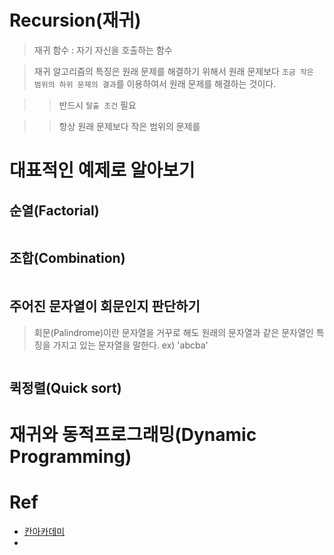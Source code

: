 # Recursion(재귀)

> 재귀 함수 : 자기 자신을 호출하는 함수

> 재귀 알고리즘의 특징은 원래 문제를 해결하기 위해서 원래 문제보다 `조금 작은 범위의 하위 문제의 결과`를 이용하여서 원래 문제를 해결하는 것이다.

> > 반드시 `탈출 조건` 필요

> > 항상 원래 문제보다 작은 범위의 문제를

# 대표적인 예제로 알아보기

## 순열(Factorial)

```javascript

```

## 조합(Combination)

```javascript

```

## 주어진 문자열이 회문인지 판단하기

> 회문(Palindrome)이란 문자열을 거꾸로 해도 원래의 문자열과 같은 문자열인 특징을 가지고 있는 문자열을 말한다. ex) 'abcba'

```javascript

```

## 퀵정렬(Quick sort)

# 재귀와 동적프로그래밍(Dynamic Programming)

# Ref

- [칸아카데미]()
-

